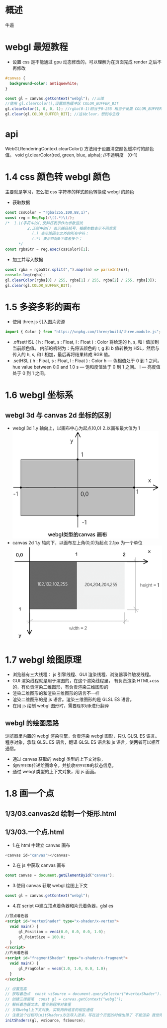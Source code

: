 # 概述

牛逼

# webgl 最短教程

- 设置 css 是不能通过 gpu 动态修改的，可以理解为在页面完成 render 之后不再修改

```css
#canvas {
  background-color: antiquewhite;
}
```

```js
const gl = canvas.getContext("webgl"); //三维
//使用 gl.clearColor(),设置颜色缓冲区 COLOR_BUFFER_BIT
gl.clearColor(1, 0, 0, 1); //rgba(0-1)相当于0-255 相当于设置 COLOR_BUFFER_BIT
gl.clear(gl.COLOR_BUFFER_BIT); //这块clear，想到与生效
```

# api

WebGLRenderingContext.clearColor() 方法用于设置清空颜色缓冲时的颜色值。
void gl.clearColor(red, green, blue, alpha); //不透明度 （0-1）

# 1.4 css 颜色转 webgl 颜色

主要就是学习，怎么把 css 字符串的样式颜色转换成 webgl 的颜色

- 获取数据

```js
const cssColor = "rgba(255,100,88,1)";
const reg = RegExp(/\((.*)\)/);
/*  1.\(字符中的(,反斜杠表示作为参数查找
          2.正则中的() 表示捕获括号，根据参数表示不同意思
            (.) 表示除回车之外的所有字符；
            (.*) 表示匹配0个或者多个；  
      */
const rgbaStr = reg.exec(cssColor)[1];
```

- 加工并写入数据

```js
const rgba = rgbaStr.split(",").map((n) => parseInt(n));
console.log(rgba);
gl.clearColor(rgba[0] / 255, rgba[1] / 255, rgba[2] / 255, rgba[3]);
gl.clear(gl.COLOR_BUFFER_BIT);
```

# 1.5 多姿多彩的画布

- 使用 three.js 引入图片资源

```js
import { Color } from "https://unpkg.com/three/build/three.module.js";
```

- .offsetHSL ( h : Float, s : Float, l : Float ) : Color
  将给定的 h, s, 和 l 值加到当前颜色值。 内部的机制为：先将该颜色的 r, g 和 b 值转换为 HSL，然后与传入的 h, s, 和 l 相加，最后再将结果转成 RGB 值。
- .setHSL ( h : Float, s : Float, l : Float ) : Color
  h — 色相值处于 0 到 1 之间。hue value between 0.0 and 1.0
  s — 饱和度值处于 0 到 1 之间。
  l — 亮度值处于 0 到 1 之间。

# 1.6 webgl 坐标系

## webgl 3d 与 canvas 2d 坐标的区别

- webgl 3d
  1.y 轴向上，以画布中心为起点(0,0) 2.以画布最大值为 1
  ![webgl坐标系](./img/1.png)
- canvas 2d
  1.y 轴向下，以画布左上角(0,0)为起点
  2.1px 为一个单位
  ![canvas 2d坐标系](./img/2.png)

# 1.7 webgl 绘图原理

- 浏览器有三大线程： js 引擎线程、GUI 渲染线程、浏览器事件触发线程。
- GUI 渲染线程就是用于渲图的，在这个渲染线程里，
  有负责渲染 HTML+css 的，有负责渲染二维图形，有负责渲染三维图形的
- 渲染二维图形的和渲染三维图形的语言不一样
- 渲染二维图形的是 js 语言。渲染三维图形的是 GLSL ES 语言。
- 在用 js 绘制 webgl 图形时，需要`程序对象`进行翻译

## webgl 的绘图思路

浏览器里内置的 webgl 渲染引擎，负责渲染 webgl 图形，只认 GLSL ES 语言。
程序对象，承载 GLSL ES 语言，翻译 GLSL ES 语言和 js 语言，使两者可以相互通信。

- 通过 canvas 获取的 webgl 类型的上下文对象，
- 向`程序对象`传递绘图命令，并接收`程序对象`的状态信息。
- 通过 webgl 类型的上下文对象，用 js 画画。

# 1.8 画一个点

## 1/3/03.canvas2d 绘制一个矩形.html

## 1/3/03.一个点.html

- 1.在 html 中建立 canvas 画布

```js
<canvas id="canvas"></canvas>
```

- 2.在 js 中获取 canvas 画布

```js
const canvas = document.getElementById("canvas");
```

- 3.使用 canvas 获取 webgl 绘图上下文

```js
const gl = canvas.getContext("webgl");
```

- 4.在 script 中建立顶点着色器和片元着色器，glsl es

```html
//顶点着色器
<script id="vertexShader" type="x-shader/x-vertex">
  void main() {
      gl_Position = vec4(0.0, 0.0, 0.0, 1.0);
      gl_PointSize = 100.0;
  }
</script>
//片元着色器
<script id="fragmentShader" type="x-shader/x-fragment">
  void main() {
      gl_FragColor = vec4(1.0, 1.0, 0.0, 1.0);
  }
</script>
```

```js
// 设置宽高
// 获取着色点  const vsSource = document.querySelector("#vertexShader").innerText;  const fsSource = document.querySelector("#fragmentShader").innerText;
// 创建三维画笔  const gl = canvas.getContext("webgl");
// 解析着色器文本，整合到程序对象里
// 关联webgl上下文对象，实现两种语言的相互通信
// 注意这个过程将initShaders方法导入进来，写在这个页面的时候出错了 不能渲染 我觉得应该是没有执行方法
initShaders(gl, vsSource, fsSource);
```
